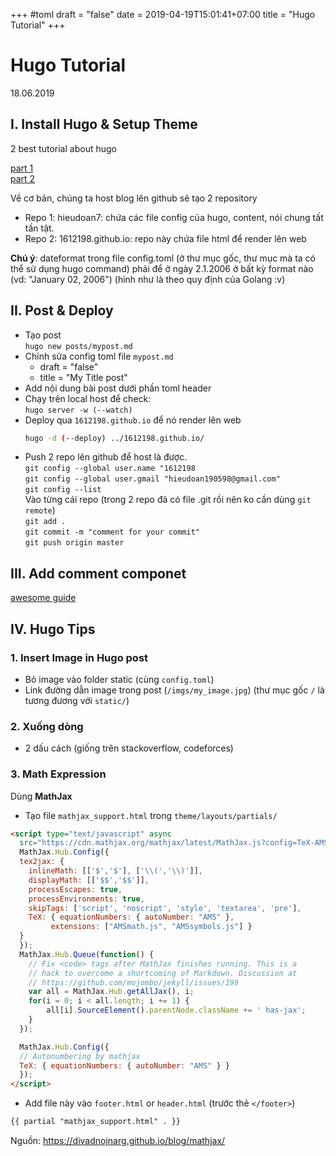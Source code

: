 +++
#toml
draft = "false"
date = 2019-04-19T15:01:41+07:00
title = "Hugo Tutorial"
+++
# Hugo Tutorial
18.06.2019

## I. Install Hugo & Setup Theme 
2 best tutorial about hugo

[part 1](https://www.youtube.com/watch?v=oUjk6wpJn7I)<br/>
[part 2](https://www.youtube.com/watch?v=4W9sVoVYMLo)

Về cơ bản, chúng ta host blog lên github sẽ tạo 2 repository

* Repo 1: hieudoan7: chứa các file config của hugo, content, nói chung tất tần tật.
* Repo 2: 1612198.github.io: repo này chứa file html để render lên web

**Chú ý**: dateformat trong file config.toml (ở thư mục gốc, thư mục mà ta có thể sử dụng hugo command) phải để ở ngày 2.1.2006 ở bất kỳ format nào (vd: "January 02, 2006") (hình như là theo quy định của Golang :v)

  
## II. Post & Deploy
- Tạo post <br/>
  `hugo new posts/mypost.md`
- Chỉnh sửa config toml file `mypost.md`
    + draft = "false"
    + title = "My Title post"
- Add nội dung bài post dưới phần toml header
- Chạy trên local host để check:   <br/>
  `hugo server -w (--watch)`
- Deploy qua `1612198.github.io` để nó render lên web   <br/>
  ```bash
  hugo -d (--deploy) ../1612198.github.io/
  ```
- Push 2 repo lên github để host là được.   <br/>
  `git config --global user.name "1612198`  <br/>
  `git config --global user.gmail "hieudoan190598@gmail.com"`                <br/>
  `git config --list`                         <br/>
  Vào từng cái repo (trong 2 repo đã có file .git rồi nên ko cần dùng `git remote`)     <br/>
  `git add .`           <br/>
  `git commit -m "comment for your commit"`     <br/>
  `git push origin master`

## III. Add comment componet
[awesome guide](https://portfolio.peter-baumgartner.net/2017/09/10/how-to-install-disqus-on-hugo/) 
## IV. Hugo Tips
### 1. Insert Image in Hugo post
- Bỏ image vào folder static (cùng `config.toml`)
- Link đường dẫn image trong post (`/imgs/my_image.jpg`) (thư mục gốc `/` là tương đương với `static/`)

### 2. Xuống dòng
- 2 dấu cách (giống trên stackoverflow, codeforces)

### 3. Math Expression
Dùng **MathJax**

- Tạo file `mathjax_support.html` trong `theme/layouts/partials/`  
 
```html
<script type="text/javascript" async
  src="https://cdn.mathjax.org/mathjax/latest/MathJax.js?config=TeX-AMS-MML_HTMLorMML">
  MathJax.Hub.Config({
  tex2jax: {
    inlineMath: [['$','$'], ['\\(','\\)']],
    displayMath: [['$$','$$']],
    processEscapes: true,
    processEnvironments: true,
    skipTags: ['script', 'noscript', 'style', 'textarea', 'pre'],
    TeX: { equationNumbers: { autoNumber: "AMS" },
         extensions: ["AMSmath.js", "AMSsymbols.js"] }
  }
  });
  MathJax.Hub.Queue(function() {
    // Fix <code> tags after MathJax finishes running. This is a
    // hack to overcome a shortcoming of Markdown. Discussion at
    // https://github.com/mojombo/jekyll/issues/199
    var all = MathJax.Hub.getAllJax(), i;
    for(i = 0; i < all.length; i += 1) {
        all[i].SourceElement().parentNode.className += ' has-jax';
    }
  });

  MathJax.Hub.Config({
  // Autonumbering by mathjax
  TeX: { equationNumbers: { autoNumber: "AMS" } }
  });
</script>
```
- Add file này vào `footer.html` or `header.html` (trước thẻ `</footer>`)  
  
```html
{{ partial "mathjax_support.html" . }}
```
Nguồn: https://divadnojnarg.github.io/blog/mathjax/